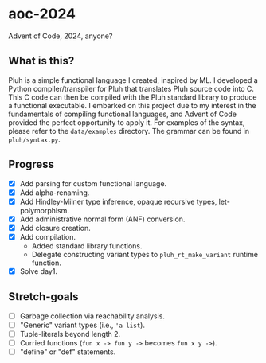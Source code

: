 # aoc-2024
Advent of Code, 2024, anyone?

## What is this?

Pluh is a simple functional language I created, inspired by ML. I developed a Python compiler/transpiler for Pluh that translates Pluh source code into C. This C code can then be compiled with the Pluh standard library to produce a functional executable. I embarked on this project due to my interest in the fundamentals of compiling functional languages, and Advent of Code provided the perfect opportunity to apply it. For examples of the syntax, please refer to the `data/examples` directory. The grammar can be found in `pluh/syntax.py`.

## Progress
- [x] Add parsing for custom functional language.
- [x] Add alpha-renaming.
- [x] Add Hindley-Milner type inference, opaque recursive types, let-polymorphism.
- [x] Add administrative normal form (ANF) conversion.
- [x] Add closure creation.
- [x] Add compilation.
  - Added standard library functions.
  - Delegate constructing variant types to `pluh_rt_make_variant` runtime function.
- [x] Solve day1.

## Stretch-goals

- [ ] Garbage collection via reachability analysis.
- [ ] "Generic" variant types (i.e., `'a list`).
- [ ] Tuple-literals beyond length 2.
- [ ] Curried functions (`fun x -> fun y ->` becomes `fun x y ->`).
- [ ] "define" or "def" statements.
